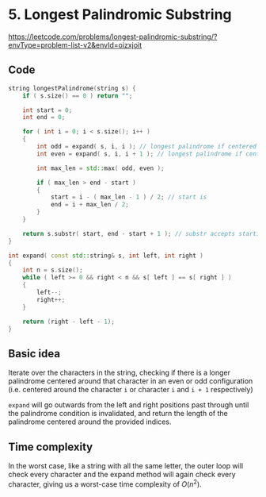 # 5. Longest Palindromic Substring
https://leetcode.com/problems/longest-palindromic-substring/?envType=problem-list-v2&envId=oizxjoit

## Code
```cpp
string longestPalindrome(string s) {
    if ( s.size() == 0 ) return "";

    int start = 0;
    int end = 0;

    for ( int i = 0; i < s.size(); i++ )
    {
        int odd = expand( s, i, i ); // longest palindrome if centered around character i (odd-length palindrome)
        int even = expand( s, i, i + 1 ); // longest palindrome if centered around chars i and i + 1 (even-length palindrome)

        int max_len = std::max( odd, even );

        if ( max_len > end - start )
        {
            start = i - ( max_len - 1 ) / 2; // start is 
            end = i + max_len / 2;
        }
    }

    return s.substr( start, end - start + 1 ); // substr accepts starting position and length
}

int expand( const std::string& s, int left, int right )
{
    int n = s.size();
    while ( left >= 0 && right < n && s[ left ] == s[ right ] )
    {
        left--;
        right++;
    }

    return (right - left - 1);
}
```

## Basic idea
Iterate over the characters in the string, checking if there is a longer palindrome centered around that character in an even or odd configuration (i.e. centered around the character `i` or character `i` and `i + 1` respectively)

`expand` will go outwards from the left and right positions past through until the palindrome condition is invalidated, and return the length of the palindrome centered around the provided indices.

## Time complexity
In the worst case, like a string with all the same letter, the outer loop will check every character and the expand method will again check every character, giving us a worst-case time complexity of $O(n^2)$.